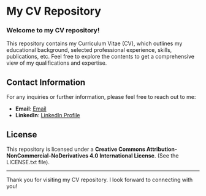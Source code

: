 # My CV Repository

### Welcome to my CV repository! 

This repository contains my Curriculum Vitae (CV), which outlines my educational background, selected professional experience, skills, publications, etc. Feel free to explore the contents to get a comprehensive view of my qualifications and expertise.


## Contact Information

For any inquiries or further information, please feel free to reach out to me:

- **Email**: [Email](mailto:adriandc1989@gmail.com)
- **LinkedIn**: [LinkedIn Profile](https://www.linkedin.com/in/adrian-dominguez-castro-phd-44b51a221/)




## License
This repository is licensed under a **Creative Commons Attribution-NonCommercial-NoDerivatives 4.0 International License**. (See the LICENSE.txt file).

---

Thank you for visiting my CV repository. I look forward to connecting with you!

